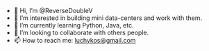 - 👋 Hi, I’m @ReverseDoubleV
- 👀 I’m interested in building mini data-centers and work with them.
- 🌱 I’m currently learning Python, Java, etc.
- 💞️ I’m looking to collaborate with others people.
- 📫 How to reach me: luchykos@gmail.com

<!---
ReverseDoubleV/ReverseDoubleV is a ✨ special ✨ repository because its `README.md` (this file) appears on your GitHub profile.
You can click the Preview link to take a look at your changes.
--->
